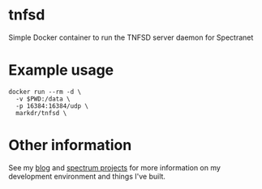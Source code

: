 # tnfsd
Simple Docker container to run the TNFSD server daemon for Spectranet

# Example usage

```
docker run --rm -d \
  -v $PWD:/data \
  -p 16384:16384/udp \
  markdr/tnfsd \
```

# Other information

See my [blog](https://markround.com/blog) and [spectrum projects](https://markround.com/spectrum) for more information on my development environment and things I've built.
